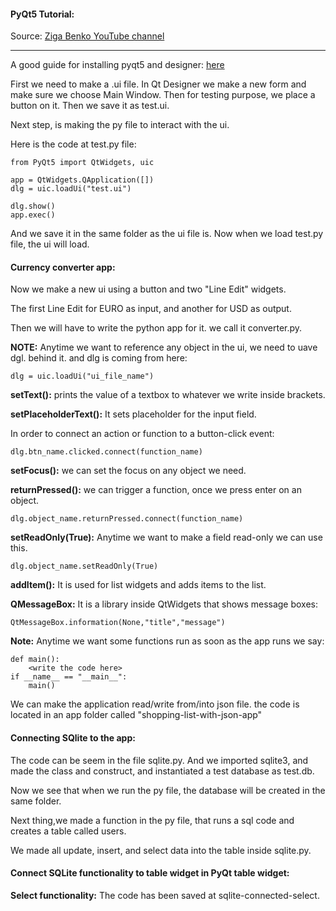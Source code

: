 #### PyQt5 Tutorial:

Source: [Ziga Benko YouTube channel](https://www.youtube.com/watch?v=mBvpoNLb654&list=PLuTktZ8WcEGTdId-Kjbj6gsZTk65yudJh)

---

A good guide for installing pyqt5 and designer: [here](https://www.youtube.com/watch?v=_hgWvuhreHA)

First we need to make a .ui file. In Qt Designer we make a new form and make sure we choose Main Window. Then for testing purpose, we place a button on it. Then we save it as test.ui.

Next step, is making the py file to interact with the ui.

Here is the code at test.py file:

```
from PyQt5 import QtWidgets, uic

app = QtWidgets.QApplication([])
dlg = uic.loadUi("test.ui")

dlg.show()
app.exec()
```
And we save it in the same folder as the ui file is. Now when we load test.py file, the ui will load. 

#### Currency converter app:

Now we make a new ui using a button and two "Line Edit" widgets. 

The first Line Edit for EURO as input, and another for USD as output. 

Then we will have to write the python app for it. we call it converter.py. 

__NOTE:__ Anytime we want to reference any object in the ui, we need to uave dgl. behind it. and dlg is coming from here:

```
dlg = uic.loadUi("ui_file_name")
```

__setText():__ prints the value of a textbox to whatever we write inside brackets.

__setPlaceholderText():__ It sets placeholder for the input field.

In order to connect an action or function to a button-click event:

```
dlg.btn_name.clicked.connect(function_name)
```
__setFocus():__ we can set the focus on any object we need.

__returnPressed():__ we can trigger a function, once we press enter on an object.
```
dlg.object_name.returnPressed.connect(function_name)
```
__setReadOnly(True):__ Anytime we want to make a field read-only we can use this.
```
dlg.object_name.setReadOnly(True)
```
__addItem():__ It is used for list widgets and adds items to the list.

__QMessageBox:__ It is a library inside QtWidgets that shows message boxes:
```
QtMessageBox.information(None,"title","message")
```
 
__Note:__ Anytime we want some functions run as soon as the app runs we say:

```
def main():
    <write the code here>
if __name__ == "__main__":
    main()
```

We can make the application read/write from/into json file. the code is located in an app folder called "shopping-list-with-json-app"

#### Connecting SQlite to the app:


The code can be seem in the file sqlite.py. And we imported sqlite3, and made the class and construct, and instantiated a test database as test.db.

Now we see that when we run the py file, the database will be created in the same folder.

Next thing,we made a function in the py file, that runs a sql code and creates a table called users.

We made all update, insert, and select data into the table inside sqlite.py. 

#### Connect SQLite functionality to table widget in PyQt table widget:

__Select functionality:__ The code has been saved at sqlite-connected-select.


